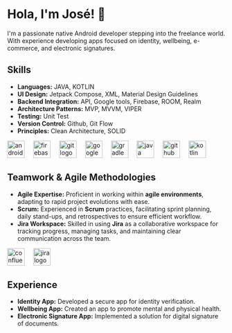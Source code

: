 # Hola, I'm José! 👋

I'm a passionate native Android developer stepping into the freelance world. With experience developing apps focused on identity, wellbeing, e-commerce, and electronic signatures.


## Skills
- **Languages:** JAVA, KOTLIN
- **UI Design:** Jetpack Compose, XML, Material Design Guidelines
- **Backend Integration:** API, Google tools, Firebase, ROOM, Realm
- **Architecture Patterns:** MVP, MVVM, VIPER
- **Testing:** Unit Test
- **Version Control:** Github, Git Flow
- **Principles:** Clean Architecture, SOLID

<div align="left">  
<img src="https://cdn.jsdelivr.net/gh/devicons/devicon/icons/androidstudio/androidstudio-original.svg" height="40" alt="androidstudio logo" />  
<img width="12" />  
<img src="https://cdn.jsdelivr.net/gh/devicons/devicon/icons/firebase/firebase-plain.svg" height="40" alt="firebase logo" />  
<img width="12" />  
<img src="https://cdn.jsdelivr.net/gh/devicons/devicon/icons/git/git-original.svg" height="40" alt="git logo" />  
<img width="12" />   
<img src="https://cdn.jsdelivr.net/gh/devicons/devicon/icons/google/google-original.svg" height="40" alt="google logo" />  
<img width="12" />  
<img src="https://skillicons.dev/icons?i=gradle" height="40" alt="gradle logo"  />
<img width="12" />  
<img src="https://cdn.jsdelivr.net/gh/devicons/devicon/icons/java/java-original.svg" height="40" alt="java logo" />  
<img width="12" />   
<img src="https://skillicons.dev/icons?i=github" height="40" alt="github logo"  />
<img width="12" />  
<img src="https://cdn.jsdelivr.net/gh/devicons/devicon/icons/kotlin/kotlin-original.svg" height="40" alt="kotlin logo" />  
</div>


## Teamwork & Agile Methodologies
- **Agile Expertise:** Proficient in working within **agile environments**, adapting to rapid project evolutions with ease.
- **Scrum:** Experienced in **Scrum** practices, facilitating sprint planning, daily stand-ups, and retrospectives to ensure efficient workflow.
- **Jira Workspace:** Skilled in using **Jira** as a collaborative workspace for tracking progress, managing tasks, and maintaining clear communication across the team.

<div align="left">  
<img src="https://cdn.jsdelivr.net/gh/devicons/devicon/icons/confluence/confluence-original.svg" height="40" alt="confluence logo" />  
<img width="12" />  
<img src="https://cdn.jsdelivr.net/gh/devicons/devicon/icons/jira/jira-original.svg" height="40" alt="jira logo" />   
</div>


## Experience
- **Identity App:** Developed a secure app for identity verification.
- **Wellbeing App:** Created an app to promote mental and physical health.
- **Electronic Signature App:** Implemented a solution for digital signature of documents.
